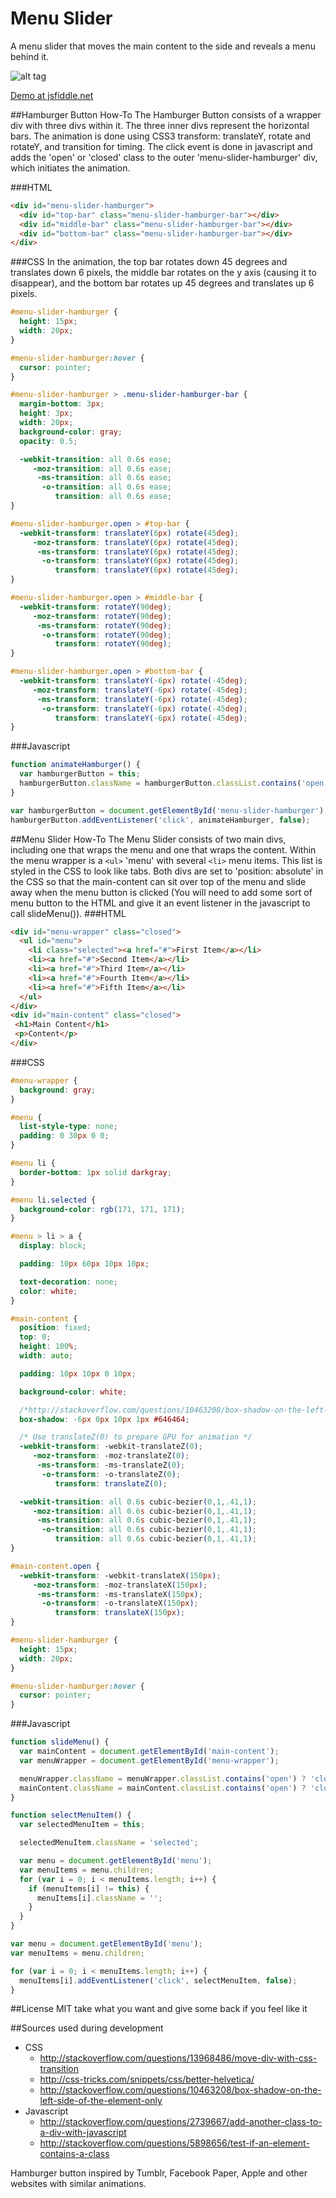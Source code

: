 # Menu Slider

A menu slider that moves the main content to the side and reveals a menu behind it.

![alt tag](https://raw.github.com/marcusmolchany/menu-slider/master/menu-slider-demo.gif)

[Demo at jsfiddle.net](http://jsfiddle.net/marcusmolchany/hjb5cwh1/3/)


##Hamburger Button How-To
The Hamburger Button consists of a wrapper div with three divs within it. The three inner divs represent the horizontal bars. The animation is done using CSS3 transform: translateY, rotate and rotateY, and transition for timing. The click event is done in javascript and adds the 'open' or 'closed' class to the outer 'menu-slider-hamburger' div, which initiates the animation.

###HTML
```html
<div id="menu-slider-hamburger">
  <div id="top-bar" class="menu-slider-hamburger-bar"></div>
  <div id="middle-bar" class="menu-slider-hamburger-bar"></div>
  <div id="bottom-bar" class="menu-slider-hamburger-bar"></div>
</div>
```
###CSS
In the animation, the top bar rotates down 45 degrees and translates down 6 pixels, the middle bar rotates on the y axis (causing it to disappear), and the bottom bar rotates up 45 degrees and translates up 6 pixels.
```css
#menu-slider-hamburger {
  height: 15px;
  width: 20px;
}

#menu-slider-hamburger:hover {
  cursor: pointer;
}

#menu-slider-hamburger > .menu-slider-hamburger-bar {
  margin-bottom: 3px;
  height: 3px;
  width: 20px;
  background-color: gray;
  opacity: 0.5;

  -webkit-transition: all 0.6s ease;
     -moz-transition: all 0.6s ease;
      -ms-transition: all 0.6s ease;
       -o-transition: all 0.6s ease;
          transition: all 0.6s ease;
}

#menu-slider-hamburger.open > #top-bar {
  -webkit-transform: translateY(6px) rotate(45deg);
     -moz-transform: translateY(6px) rotate(45deg);
      -ms-transform: translateY(6px) rotate(45deg);
       -o-transform: translateY(6px) rotate(45deg);
          transform: translateY(6px) rotate(45deg);
}

#menu-slider-hamburger.open > #middle-bar {
  -webkit-transform: rotateY(90deg);
     -moz-transform: rotateY(90deg);
      -ms-transform: rotateY(90deg);
       -o-transform: rotateY(90deg);
          transform: rotateY(90deg);
}

#menu-slider-hamburger.open > #bottom-bar {
  -webkit-transform: translateY(-6px) rotate(-45deg);
     -moz-transform: translateY(-6px) rotate(-45deg);
      -ms-transform: translateY(-6px) rotate(-45deg);
       -o-transform: translateY(-6px) rotate(-45deg);
          transform: translateY(-6px) rotate(-45deg);
}
```
###Javascript
```javascript
function animateHamburger() {
  var hamburgerButton = this;
  hamburgerButton.className = hamburgerButton.classList.contains('open') ? 'closed':'open';
}

var hamburgerButton = document.getElementById('menu-slider-hamburger');
hamburgerButton.addEventListener('click', animateHamburger, false);
```

##Menu Slider How-To
The Menu Slider consists of two main divs, including one that wraps the menu and one that wraps the content. Within the menu wrapper is a `<ul>` 'menu' with several `<li>` menu items. This list is styled in the CSS to look like tabs. Both divs are set to 'position: absolute' in the CSS so that the main-content can sit over top of the menu and slide away when the menu button is clicked (You will need to add some sort of menu button to the HTML and give it an event listener in the javascript to call slideMenu()).
###HTML
```html
<div id="menu-wrapper" class="closed">
  <ul id="menu">
    <li class="selected"><a href="#">First Item</a></li>
    <li><a href="#">Second Item</a></li>
    <li><a href="#">Third Item</a></li>
    <li><a href="#">Fourth Item</a></li>
    <li><a href="#">Fifth Item</a></li>
  </ul>
</div>
<div id="main-content" class="closed">
 <h1>Main Content</h1>
 <p>Content</p>
</div>
```
###CSS
```css
#menu-wrapper {
  background: gray;
}

#menu {
  list-style-type: none;
  padding: 0 30px 0 0;
}

#menu li {
  border-bottom: 1px solid darkgray;
}

#menu li.selected {
  background-color: rgb(171, 171, 171);
}

#menu > li > a {
  display: block;

  padding: 10px 60px 10px 10px;

  text-decoration: none;
  color: white;
}

#main-content {
  position: fixed;
  top: 0;
  height: 100%;
  width: auto;

  padding: 10px 10px 0 10px;

  background-color: white;

  /*http://stackoverflow.com/questions/10463208/box-shadow-on-the-left-side-of-the-element-only*/
  box-shadow: -6px 0px 10px 1px #646464;

  /* Use translateZ(0) to prepare GPU for animation */
  -webkit-transform: -webkit-translateZ(0);
     -moz-transform: -moz-translateZ(0);
      -ms-transform: -ms-translateZ(0);
       -o-transform: -o-translateZ(0);
          transform: translateZ(0);

  -webkit-transition: all 0.6s cubic-bezier(0,1,.41,1);
     -moz-transition: all 0.6s cubic-bezier(0,1,.41,1);
      -ms-transition: all 0.6s cubic-bezier(0,1,.41,1);
       -o-transition: all 0.6s cubic-bezier(0,1,.41,1);
          transition: all 0.6s cubic-bezier(0,1,.41,1);
}

#main-content.open {
  -webkit-transform: -webkit-translateX(150px);
     -moz-transform: -moz-translateX(150px);
      -ms-transform: -ms-translateX(150px);
       -o-transform: -o-translateX(150px);
          transform: translateX(150px);
}

#menu-slider-hamburger {
  height: 15px;
  width: 20px;
}

#menu-slider-hamburger:hover {
  cursor: pointer;
}
```
###Javascript
```javascript
function slideMenu() {
  var mainContent = document.getElementById('main-content');
  var menuWrapper = document.getElementById('menu-wrapper');

  menuWrapper.className = menuWrapper.classList.contains('open') ? 'closed':'open';
  mainContent.className = mainContent.classList.contains('open') ? 'closed':'open';
}

function selectMenuItem() {
  var selectedMenuItem = this;

  selectedMenuItem.className = 'selected';

  var menu = document.getElementById('menu');
  var menuItems = menu.children;
  for (var i = 0; i < menuItems.length; i++) {
    if (menuItems[i] != this) {
      menuItems[i].className = '';
    }
  }
}

var menu = document.getElementById('menu');
var menuItems = menu.children;

for (var i = 0; i < menuItems.length; i++) {
  menuItems[i].addEventListener('click', selectMenuItem, false);
}
```

##License
MIT take what you want and give some back if you feel like it

##Sources used during development
* CSS  
  * http://stackoverflow.com/questions/13968486/move-div-with-css-transition  
  * http://css-tricks.com/snippets/css/better-helvetica/  
  * http://stackoverflow.com/questions/10463208/box-shadow-on-the-left-side-of-the-element-only  
* Javascript  
  * http://stackoverflow.com/questions/2739667/add-another-class-to-a-div-with-javascript  
  * http://stackoverflow.com/questions/5898656/test-if-an-element-contains-a-class  

Hamburger button inspired by Tumblr, Facebook Paper, Apple and other websites with similar animations.
